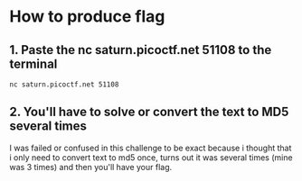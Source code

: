 # How to produce flag

## 1. Paste the nc saturn.picoctf.net 51108 to the terminal
```
nc saturn.picoctf.net 51108
```

## 2. You'll have to solve or convert the text to MD5 several times

I was failed or confused in this challenge to be exact because i thought that i only need to convert text to md5 once, 
turns out it was several times (mine was 3 times) and then you'll have your flag.